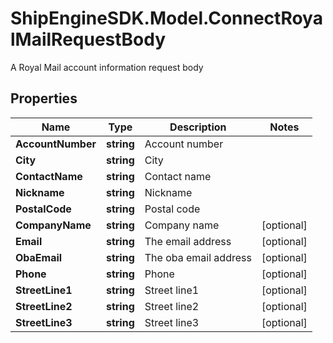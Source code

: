 # ShipEngineSDK.Model.ConnectRoyalMailRequestBody
A Royal Mail account information request body

## Properties

Name | Type | Description | Notes
------------ | ------------- | ------------- | -------------
**AccountNumber** | **string** | Account number | 
**City** | **string** | City | 
**ContactName** | **string** | Contact name | 
**Nickname** | **string** | Nickname | 
**PostalCode** | **string** | Postal code | 
**CompanyName** | **string** | Company name | [optional] 
**Email** | **string** | The email address | [optional] 
**ObaEmail** | **string** | The oba email address | [optional] 
**Phone** | **string** | Phone | [optional] 
**StreetLine1** | **string** | Street line1 | [optional] 
**StreetLine2** | **string** | Street line2 | [optional] 
**StreetLine3** | **string** | Street line3 | [optional] 

